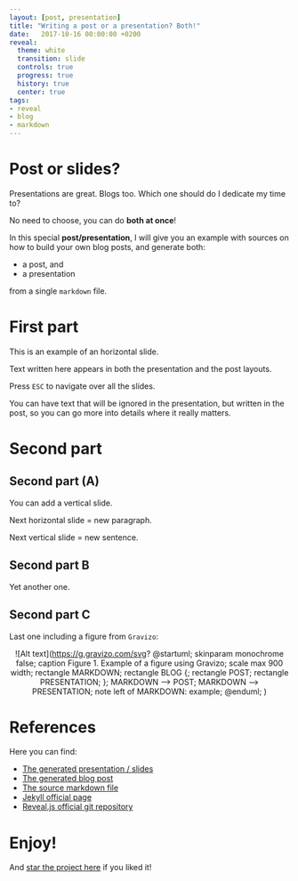 ```yaml
---
layout: [post, presentation]
title: "Writing a post or a presentation? Both!"
date:   2017-10-16 00:00:00 +0200
reveal:
  theme: white
  transition: slide
  controls: true
  progress: true
  history: true
  center: true
tags:
- reveal
- blog
- markdown
---
```


# Post or slides?

Presentations are great. Blogs too. Which one should do I dedicate my time to?

<!--slide-next-->

No need to choose, you can do **both at once**!

<!--slide-next-->

In this special **post/presentation**, I will give you an example with sources
on how to build your own blog posts, and generate both:

- a post, and
- a presentation

from a single `markdown` file.

<!--more-->

<!--slide-next-->

# First part

This is an example of an horizontal slide.

Text written here appears in both the presentation and the post layouts.

Press `ESC` to navigate over all the slides.

<!--slide-ignore-begin-->

You can have text that will be ignored in the presentation, but written in the
post, so you can go more into details where it really matters.

<!--slide-ignore-end-->

<!--slide-next-->

# Second part

<!--slide-down-->

## Second part (A)

You can add a vertical slide.

Next horizontal slide = new paragraph. 

Next vertical slide = new sentence.

<!--slide-down-->

## Second part B

Yet another one.

<!--slide-down-->

## Second part C

Last one including a figure from `Gravizo`:

<span style="display:block;text-align:center">![Alt text](https://g.gravizo.com/svg?
@startuml;
skinparam monochrome false;
caption Figure 1. Example of a figure using Gravizo;
scale max 900 width;
rectangle MARKDOWN;
rectangle BLOG {;
  rectangle POST;
  rectangle PRESENTATION;
};
MARKDOWN --> POST;
MARKDOWN --> PRESENTATION;
note left of MARKDOWN: example;
@enduml;
)

<!--slide-next-->

# References

Here you can find:

- [The generated presentation / slides](https://mauriciojost.github.io/2017/10/16/howto-post-and-presentation/presentation.html)
- [The generated blog post](https://mauriciojost.github.io/2017/10/16/howto-post-and-presentation/post.html)
- [The source markdown file](https://raw.githubusercontent.com/mauriciojost/mauriciojost.github.io/development/_posts/2017-10-10-covariant-contravariant-invariant-in-scala.markdown)
- [Jekyll official page](https://jekyllrb.com/)
- [Reveal.js official git repository](https://github.com/hakimel/reveal.js/)

<!--slide-next-->

# Enjoy!

And [star the project here](https://github.com/mauriciojost/mauriciojost.github.io) if you liked it!
